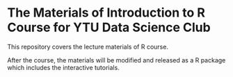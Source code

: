 # The Materials of Introduction to R Course for YTU Data Science Club 

This repository covers the lecture materials of  R course. 

After the course, the materials will be modified and released as a R package which includes the interactive tutorials. 


